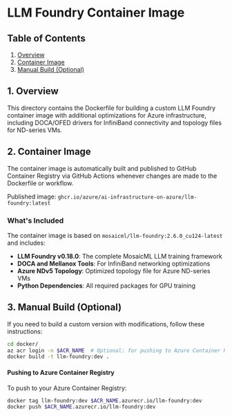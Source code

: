 # LLM Foundry Container Image

## Table of Contents

1. [Overview](#1-overview)
2. [Container Image](#2-container-image)
3. [Manual Build (Optional)](#3-manual-build-optional)

## 1. Overview

This directory contains the Dockerfile for building a custom LLM Foundry container image with additional optimizations for Azure infrastructure, including DOCA/OFED drivers for InfiniBand connectivity and topology files for ND-series VMs.

## 2. Container Image

The container image is automatically built and published to GitHub Container Registry via GitHub Actions whenever changes are made to the Dockerfile or workflow.

Published image: `ghcr.io/azure/ai-infrastructure-on-azure/llm-foundry:latest`

### What's Included

The container image is based on `mosaicml/llm-foundry:2.6.0_cu124-latest` and includes:

- **LLM Foundry v0.18.0**: The complete MosaicML LLM training framework
- **DOCA and Mellanox Tools**: For InfiniBand networking optimizations
- **Azure NDv5 Topology**: Optimized topology file for Azure ND-series VMs
- **Python Dependencies**: All required packages for GPU training

## 3. Manual Build (Optional)

If you need to build a custom version with modifications, follow these instructions:

```bash
cd docker/
az acr login -n $ACR_NAME  # Optional: for pushing to Azure Container Registry
docker build -t llm-foundry:dev .
```

#### Pushing to Azure Container Registry

To push to your Azure Container Registry:

```bash
docker tag llm-foundry:dev $ACR_NAME.azurecr.io/llm-foundry:dev
docker push $ACR_NAME.azurecr.io/llm-foundry:dev
```
